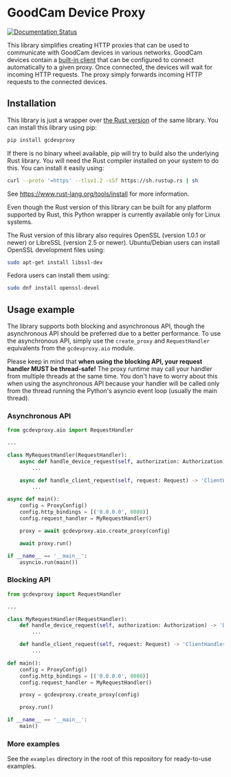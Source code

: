 # GoodCam Device Proxy

[![Documentation Status](https://readthedocs.org/projects/gcdevproxy-py/badge/?version=latest)](https://gcdevproxy-py.readthedocs.io/en/latest/?badge=latest)

This library simplifies creating HTTP proxies that can be used to communicate
with GoodCam devices in various networks. GoodCam devices contain a
[built-in client](https://goodcam.github.io/goodcam-api/#tag/cloud) that
can be configured to connect automatically to a given proxy. Once
connected, the devices will wait for incoming HTTP requests. The proxy
simply forwards incoming HTTP requests to the connected devices.

## Installation

This library is just a wrapper over
[the Rust version](https://github.com/GoodCam/device-proxy-lib) of the same
library. You can install this library using pip:

```bash
pip install gcdevproxy
```

If there is no binary wheel available, pip will try to build also the
underlying Rust library. You will need the Rust compiler installed on your
system to do this. You can install it easily using:

```bash
curl --proto '=https' --tlsv1.2 -sSf https://sh.rustup.rs | sh
```

See https://www.rust-lang.org/tools/install for more information.

Even though the Rust version of this library can be built for any platform
supported by Rust, this Python wrapper is currently available only for Linux
systems.

The Rust version of this library also requires OpenSSL (version 1.0.1 or newer)
or LibreSSL (version 2.5 or newer). Ubuntu/Debian users can install OpenSSL
development files using:

```bash
sudo apt-get install libssl-dev
```

Fedora users can install them using:

```bash
sudo dnf install openssl-devel
```

## Usage example

The library supports both blocking and asynchronous API, though the
asynchronous API should be preferred due to a better performance. To use the
asynchronous API, simply use the `create_proxy` and `RequestHandler`
equivalents from the `gcdevproxy.aio` module.

Please keep in mind that **when using the blocking API, your request handler
MUST be thread-safe!** The proxy runtime may call your handler from multiple
threads at the same time. You don't have to worry about this when using the
asynchronous API because your handler will be called only from the thread
running the Python's asyncio event loop (usually the main thread).

### Asynchronous API

```python
from gcdevproxy.aio import RequestHandler

...

class MyRequestHandler(RequestHandler):
    async def handle_device_request(self, authorization: Authorization) -> 'DeviceHandlerResult':
        ...

    async def handle_client_request(self, request: Request) -> 'ClientHandlerResult':
        ...

async def main():
    config = ProxyConfig()
    config.http_bindings = [('0.0.0.0', 8080)]
    config.request_handler = MyRequestHandler()

    proxy = await gcdevproxy.aio.create_proxy(config)

    await proxy.run()

if __name__ == '__main__':
    asyncio.run(main())
```

### Blocking API

```python
from gcdevproxy import RequestHandler

...

class MyRequestHandler(RequestHandler):
    def handle_device_request(self, authorization: Authorization) -> 'DeviceHandlerResult':
        ...

    def handle_client_request(self, request: Request) -> 'ClientHandlerResult':
        ...

def main():
    config = ProxyConfig()
    config.http_bindings = [('0.0.0.0', 8080)]
    config.request_handler = MyRequestHandler()

    proxy = gcdevproxy.create_proxy(config)

    proxy.run()

if __name__ == '__main__':
    main()
```

### More examples

See the `examples` directory in the root of this repository for ready-to-use
examples.
